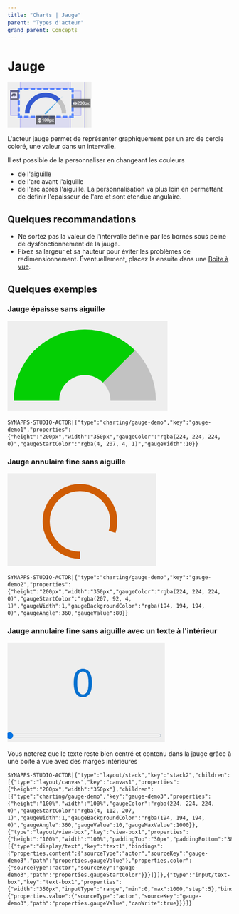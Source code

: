 ```yaml
---
title: "Charts | Jauge"
parent: "Types d'acteur"
grand_parent: Concepts
---
```



# Jauge

![SynApps](../../assets/concepts/actor/charting_gauge/gauge.png)

L'acteur jauge permet de représenter graphiquement par un arc de cercle coloré, une valeur dans un intervalle.

Il est possible de la personnaliser en changeant les couleurs
- de l'aiguille
- de l'arc avant l'aiguille
- de l'arc après l'aiguille.
La personnalisation va plus loin en permettant de définir l'épaisseur de l'arc et sont étendue angulaire.

## Quelques recommandations

- Ne sortez pas la valeur de l'intervalle définie par les bornes sous peine de dysfonctionnement de la jauge.
- Fixez sa largeur et sa hauteur pour éviter les problèmes de redimensionnement. Éventuellement, placez la ensuite dans une [Boite à vue](./layout-view-box.md).

## Quelques exemples

### Jauge épaisse sans aiguille
![SynApps](../../assets/concepts/actor/charting_gauge/gauge01.png)

```
SYNAPPS-STUDIO-ACTOR|{"type":"charting/gauge-demo","key":"gauge-demo1","properties":{"height":"200px","width":"350px","gaugeColor":"rgba(224, 224, 224, 0)","gaugeStartColor":"rgba(4, 207, 4, 1)","gaugeWidth":10}}
```

### Jauge annulaire fine sans aiguille
![SynApps](../../assets/concepts/actor/charting_gauge/gauge02.png)

```
SYNAPPS-STUDIO-ACTOR|{"type":"charting/gauge-demo","key":"gauge-demo2","properties":{"height":"200px","width":"350px","gaugeColor":"rgba(224, 224, 224, 0)","gaugeStartColor":"rgba(207, 92, 4, 1)","gaugeWidth":1,"gaugeBackgroundColor":"rgba(194, 194, 194, 0)","gaugeAngle":360,"gaugeValue":80}}
```

### Jauge annulaire fine sans aiguille avec un texte à l'intérieur
![SynApps](../../assets/concepts/actor/charting_gauge/gauge03.gif)

Vous noterez que le texte reste bien centré et contenu dans la jauge grâce à une boite à vue avec des marges intérieures

```
SYNAPPS-STUDIO-ACTOR|{"type":"layout/stack","key":"stack2","children":[{"type":"layout/canvas","key":"canvas1","properties":{"height":"200px","width":"350px"},"children":[{"type":"charting/gauge-demo","key":"gauge-demo3","properties":{"height":"100%","width":"100%","gaugeColor":"rgba(224, 224, 224, 0)","gaugeStartColor":"rgba(4, 112, 207, 1)","gaugeWidth":1,"gaugeBackgroundColor":"rgba(194, 194, 194, 0)","gaugeAngle":360,"gaugeValue":10,"gaugeMaxValue":1000}},{"type":"layout/view-box","key":"view-box1","properties":{"height":"100%","width":"100%","paddingTop":"30px","paddingBottom":"38px","paddingRight":"110px","paddingLeft":"110px"},"children":[{"type":"display/text","key":"text1","bindings":{"properties.content":{"sourceType":"actor","sourceKey":"gauge-demo3","path":"properties.gaugeValue"},"properties.color":{"sourceType":"actor","sourceKey":"gauge-demo3","path":"properties.gaugeStartColor"}}}]}]},{"type":"input/text-box","key":"text-box1","properties":{"width":"350px","inputType":"range","min":0,"max":1000,"step":5},"bindings":{"properties.value":{"sourceType":"actor","sourceKey":"gauge-demo3","path":"properties.gaugeValue","canWrite":true}}}]}
```
